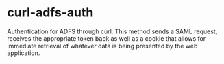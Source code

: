 # curl-adfs-auth
 Authentication for ADFS through curl. This method sends a SAML request, receives the appropriate token back as well as a cookie that allows for immediate retrieval of whatever data is being presented by the web application.
